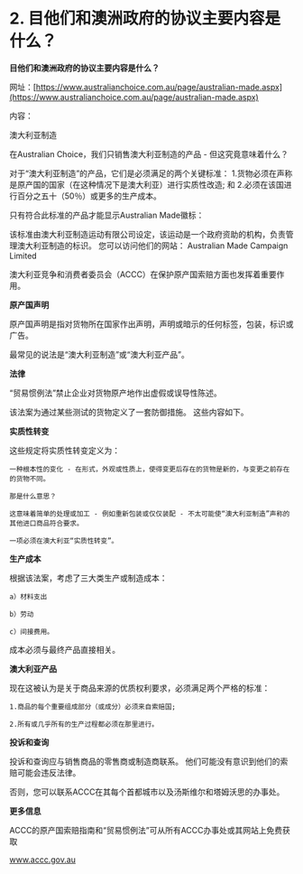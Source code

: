 # 2. 目他们和澳洲政府的协议主要内容是什么？

**目他们和澳洲政府的协议主要内容是什么？**


网址：[https://www.australianchoice.com.au/page/australian-made.aspx](https://www.australianchoice.com.au/page/australian-made.aspx)

内容：

澳大利亚制造

在Australian Choice，我们只销售澳大利亚制造的产品 - 但这究竟意味着什么？

对于“澳大利亚制造”的产品，它们是必须满足的两个关键标准：
1.货物必须在声称是原产国的国家（在这种情况下是澳大利亚）进行实质性改造; 和
2.必须在该国进行百分之五十（50％）或更多的生产成本。

只有符合此标准的产品才能显示Australian Made徽标：

该标准由澳大利亚制造运动有限公司设定，该运动是一个政府资助的机构，负责管理澳大利亚制造的标识。
您可以访问他们的网站： Australian Made Campaign Limited


澳大利亚竞争和消费者委员会（ACCC）在保护原产国索赔方面也发挥着重要作用。

**原产国声明**

原产国声明是指对货物所在国家作出声明，声明或暗示的任何标签，包装，标识或广告。

最常见的说法是“澳大利亚制造”或“澳大利亚产品”。

**法律**

“贸易惯例法”禁止企业对货物原产地作出虚假或误导性陈述。

该法案为通过某些测试的货物定义了一套防御措施。 这些内容如下。


**实质性转变**

这些规定将实质性转变定义为：

    一种根本性的变化 - 在形式，外观或性质上，使得变更后存在的货物是新的，与变更之前存在的货物不同。
    
    那是什么意思？
    
    这意味着简单的处理或加工 - 例如重新包装或仅仅装配 - 不太可能使“澳大利亚制造”声称的其他进口商品符合要求。
    
    一项必须在澳大利亚“实质性转变”。

**生产成本**

根据该法案，考虑了三大类生产或制造成本：

    a）材料支出
    
    b）劳动
    
    c）间接费用。

成本必须与最终产品直接相关。

**澳大利亚产品**

现在这被认为是关于商品来源的优质权利要求，必须满足两个严格的标准：

    1.商品的每个重要组成部分（或成分）必须来自索赔国; 
    
    2.所有或几乎所有的生产过程都必须在那里进行。

**投诉和查询**

投诉和查询应与销售商品的零售商或制造商联系。 他们可能没有意识到他们的索赔可能会违反法律。

否则，您可以联系ACCC在其每个首都城市以及汤斯维尔和塔姆沃思的办事处。

**更多信息**

ACCC的原产国索赔指南和“贸易惯例法”可从所有ACCC办事处或其网站上免费获取

www.accc.gov.au 